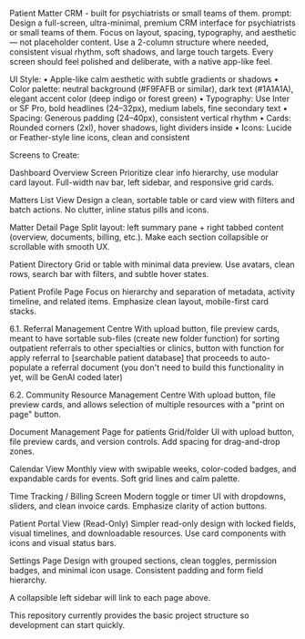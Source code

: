 Patient Matter CRM - built for psychiatrists or small teams of them.
prompt: Design a full-screen, ultra-minimal, premium CRM interface for psychiatrists or small teams of them. Focus on layout, spacing, typography, and aesthetic — not placeholder content. Use a 2-column structure where needed, consistent visual rhythm, soft shadows, and large touch targets. Every screen should feel polished and deliberate, with a native app-like feel.

UI Style:
• Apple-like calm aesthetic with subtle gradients or shadows
• Color palette: neutral background (#F9FAFB or similar), dark text (#1A1A1A), elegant accent color (deep indigo or forest green)
• Typography: Use Inter or SF Pro, bold headlines (24–32px), medium labels, fine secondary text
• Spacing: Generous padding (24–40px), consistent vertical rhythm
• Cards: Rounded corners (2xl), hover shadows, light dividers inside
• Icons: Lucide or Feather-style line icons, clean and consistent

Screens to Create:

Dashboard Overview Screen
Prioritize clear info hierarchy, use modular card layout. Full-width nav bar, left sidebar, and responsive grid cards.

Matters List View
Design a clean, sortable table or card view with filters and batch actions. No clutter, inline status pills and icons.

Matter Detail Page
Split layout: left summary pane + right tabbed content (overview, documents, billing, etc.). Make each section collapsible or scrollable with smooth UX.

Patient Directory
Grid or table with minimal data preview. Use avatars, clean rows, search bar with filters, and subtle hover states.

Patient Profile Page
Focus on hierarchy and separation of metadata, activity timeline, and related items. Emphasize clean layout, mobile-first card stacks.

6.1. Referral Management Centre
With upload button, file preview cards, meant to have sortable sub-files (create new folder function) for sorting outpatient referrals to other specialties or clinics, button with function for apply referral to [searchable patient database] that proceeds to auto-populate a referral document (you don't need to build this functionality in yet, will be GenAI coded later)

6.2. Community Resource Management Centre
With upload button, file preview cards, and allows selection of multiple resources with a "print on page" button.

Document Management Page for patients
Grid/folder UI with upload button, file preview cards, and version controls. Add spacing for drag-and-drop zones.

Calendar View
Monthly view with swipable weeks, color-coded badges, and expandable cards for events. Soft grid lines and calm palette.

Time Tracking / Billing Screen
Modern toggle or timer UI with dropdowns, sliders, and clean invoice cards. Emphasize clarity of action buttons.

Patient Portal View (Read-Only)
Simpler read-only design with locked fields, visual timelines, and downloadable resources. Use card components with icons and visual status bars.

Settings Page
Design with grouped sections, clean toggles, permission badges, and minimal icon usage. Consistent padding and form field hierarchy.

A collapsible left sidebar will link to each page above.

This repository currently provides the basic project structure so development can
start quickly.
